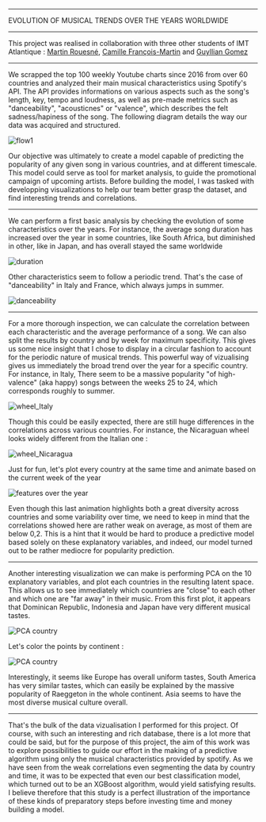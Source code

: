 
---

<p class="titletext">EVOLUTION OF MUSICAL TRENDS OVER THE YEARS WORLDWIDE</p>

---

<p class="articletext"> This project was realised in collaboration with three other students of IMT Atlantique : <a href="https://www.linkedin.com/in/martin-rouesn%C3%A9-81a489182/" class="linkedinlink">Martin Rouesné</a>, <a href="https://www.linkedin.com/in/camillefrancoismartin/" class="linkedinlink">Camille François-Martin</a> and <a href="https://www.linkedin.com/in/guyllian-gomez/" class="linkedinlink">Guyllian Gomez</a></p>

---

<p class="articletext"> We scrapped the top 100 weekly Youtube charts since 2016 from over 60 countries and analyzed their main musical characteristics using Spotify's API. The API provides informations on various aspects such as the song's length, key, tempo and loudness, as well as pre-made metrics such as "danceability", "acousticnes" or "valence", which describes the felt sadness/hapiness of the song. The following diagram details the way our data was acquired and structured.</p>

<img src="images/flow1spotify.png?raw=true" alt="flow1"/>

<p class="articletext">Our objective was ultimately to create a model capable of predicting the popularity of any given song in various countries, and at different timescale. This model could serve as tool for market analysis, to guide the promotional campaign of upcoming artists. Before building the model, I was tasked with developping visualizations to help our team better grasp the dataset, and find interesting trends and correlations. </p>

---

<p class="articletext">We can perform a first basic analysis by checking the evolution of some characteristics over the years. For instance, the average song duration has increased over the year in some countries, like South Africa, but diminished in other, like in Japan, and has overall stayed the same worldwide</p>

<img src="images/duration.png?raw=true" alt="duration"/>

<p class="articletext">Other characteristics seem to follow a periodic trend. That's the case of "danceability" in Italy and France, which always jumps in summer. </p>

<img src="images/danceability.png?raw=true" alt="danceability"/>

---

<p class="articletext">For a more thorough inspection, we can calculate the correlation between each characteristic and the average performance of a song. We can also split the results by country and by week for maximum specificity. This gives us some nice insight that I chose to display in a circular fashion to account for the periodic nature of musical trends. This powerful way of vizualising gives us immediately the broad trend over the year for a specific country. For instance, in Italy, There seem to be a massive popularity "of high-valence" (aka happy) songs between the weeks 25 to 24, which corresponds roughly to summer. </p>

<img src="images/wheel_Italy.png?raw=true" alt="wheel_Italy"/>

<p class="articletext">Though this could be easily expected, there are still huge differences in the correlations across various countries. For instance, the Nicaraguan wheel looks widely different from the Italian one : </p>

<img src="images/wheel_Nicaragua.png?raw=true" alt="wheel_Nicaragua"/>

<p class="articletext">Just for fun, let's plot every country at the same time and animate based on the current week of the year</p>

<img src="images/featuresovertheyear.gif?raw=true" alt="features over the year"/>

<p class="articletext">Even though this last animation highlights both a great diversity across countries and some variability over time, we need to keep in mind that the correlations showed here are rather weak on average, as most of them are below 0,2. This is a hint that it would be hard to produce a predictive model based solely on these explanatory variables, and indeed, our model turned out to be rather mediocre for popularity prediction.</p>

---

<p class="articletext">Another interesting visualization we can make is performing PCA on the 10 explanatory variables, and plot each countries in the resulting latent space. This allows us to see immediately which countries are "close" to each other and which one are "far away" in their music. From this first plot, it appears that Dominican Republic, Indonesia and Japan have very different musical tastes.</p>

<img src="images/PCAcountry.png?raw=true" alt="PCA country"/>

<p class="articletext">Let's color the points by continent :</p>

<img src="images/PCAcontinents.png?raw=true" alt="PCA country"/>

<p class="articletext">Interestingly, it seems like Europe has overall uniform tastes, South America has very similar tastes, which can easily be explained by the massive popularity of Raeggeton in the whole continent. Asia seems to have the most diverse musical culture overall. </p>

---

<p class="articletext">That's the bulk of the data vizualisation I performed for this project. Of course, with such an interesting and rich database, there is a lot more that could be said, but for the purpose of this project, the aim of this work was to explore possibilities to guide our effort in the making of a predictive algorithm using only the musical characteristics provided by spotify. As we have seen from the weak correlations even segmenting the data by country and time, it was to be expected that even our best classification model, which turned out to be an XGBoost algorithm, would yield satisfying results. I believe therefore that this study is a perfect illustration of the importance of these kinds of preparatory steps before investing time and money building a model.</p>
